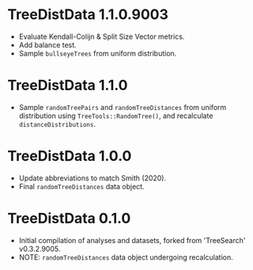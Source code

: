 # TreeDistData 1.1.0.9003

- Evaluate Kendall-Colijn & Split Size Vector metrics.
- Add balance test.
- Sample `bullseyeTrees` from uniform distribution.

# TreeDistData 1.1.0

- Sample `randomTreePairs` and `randomTreeDistances` from uniform distribution
  using `TreeTools::RandomTree()`, and recalculate `distanceDistributions`.

# TreeDistData 1.0.0

- Update abbreviations to match Smith (2020).
- Final `randomTreeDistances` data object.

# TreeDistData 0.1.0

- Initial compilation of analyses and datasets, forked from 'TreeSearch' 
  v0.3.2.9005.
- NOTE: `randomTreeDistances` data object undergoing recalculation.

